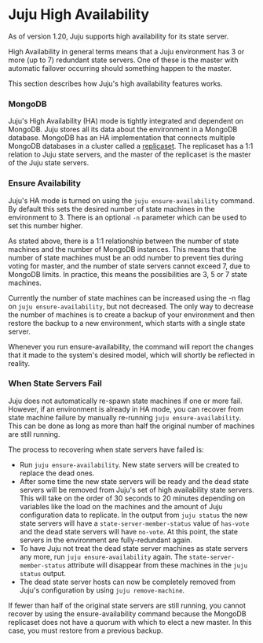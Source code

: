 # Juju High Availability

As of version 1.20, Juju supports high availability for its state server.

High Availability in general terms means that a Juju environment has 3 or more
(up to 7) redundant state servers. One of these is the master with automatic
failover occurring should something happen to the master.

This section describes how Juju's high availability features works.

### MongoDB

Juju's High Availability (HA) mode is tightly integrated and dependent on
MongoDB.  Juju stores all its data about the environment in a MongoDB database.
MongoDB has an HA implementation that connects multiple MongoDB databases in a
cluster called a [replicaset](http://docs.mongodb.org/manual/replication/).  The
replicaset has a 1:1 relation to Juju state servers, and the master of the
replicaset is the master of the Juju state servers.

### Ensure Availability

Juju's HA mode is turned on using the `juju ensure-availability` command. By
default this sets the desired number of state machines in the environment to 3.
There is an optional `-n` parameter which can be used to set this number higher.

As stated above, there is a 1:1 relationship between the number of state
machines and the number of MongoDB instances. This means that the number of
state machines must be an odd number to prevent ties during voting for master,
and the number of state servers cannot exceed 7, due to MongoDB limits.  In
practice, this means the possibilities are 3, 5 or 7 state machines.
 
Currently the number of state machines can be increased using the -n flag on
`juju ensure-availability`, but not decreased. The only way to decrease the
number of machines is to create a backup of your environment and then restore
the backup to a new environment, which starts with a single state server.

Whenever you run ensure-availability, the command will report the changes that
it made to the system's desired model, which will shortly be reflected in
reality.

### When State Servers Fail

Juju does not automatically re-spawn state machines if one or more fail.
However, if an environment is already in HA mode, you can recover from state
machine failure by manually re-running `juju ensure-availability`. This can be
done as long as more than half the original number of machines are still
running.

The process to recovering when state servers have failed is:

* Run `juju ensure-availability`. New state servers will be created to replace
  the dead ones.
* After some time the new state servers will be ready and the dead state servers
  will be removed from Juju's set of high availability state servers. This will
  take on the order of 30 seconds to 20 minutes depending on variables like the
  load on the machines and the amount of Juju configuration data to
  replicate. In the output from `juju status` the new state servers will have a
  `state-server-member-status` value of `has-vote` and the dead state servers
  will have `no-vote`. At this point, the state servers in the environment are
  fully-redundant again.
* To have Juju not treat the dead state server machines as state servers any
  more, run `juju ensure-availability` again. The `state-server-member-status`
  attribute will disappear from these machines in the `juju status` output.
* The dead state server hosts can now be completely removed from Juju's
  configuration by using `juju remove-machine`.
  
If fewer than half of the original state servers are still running, you cannot
recover by using the ensure-availability command because the MongoDB replicaset
does not have a quorum with which to elect a new master.  In this case, you must
restore from a previous backup.

